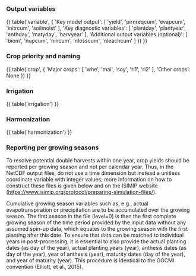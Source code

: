 ### Output variables

{{ table('variable', {
    'Key model output': [
        'yield',
        'pirnreqcum',
        'evapcum',
        'initrcum',
        'soilmoist'
    ],
    'Key diagnostic variables': [
        'plantday',
        'plantyear',
        'anthday',
        'matyday',
	'harvyear'
    ],
    'Additional output variables (optional)': [
        'biom',
        'nupcum',
        'nincum',
        'nlosscum',
        'nleachcum'
    ]
}) }}

### Crop priority and naming

{{ table('crop', {
    'Major crops': [
        'whe', 'mai', 'soy', 'ri1', 'ri2'
    ],
    'Other crops': None
}) }}

### Irrigation

{{ table('irrigation') }}

### Harmonization

{{ table('harmonization') }}

### Reporting per growing seasons

To resolve potential double harvests within one year, crop yields should be reported per growing season and not per calendar year. Thus, in the NetCDF output files, do not use a time dimension but instead a unitless coordinate variable with integer values; more information on how to construct these files is given below and on the ISIMIP website (<https://www.isimip.org/protocol/preparing-simulation-files/>).

Cumulative growing season variables such as, e.g., actual evapotranspiration or precipitation are to be accumulated over the growing season. The first season in the file (level=0) is then the first complete growing season of the time period provided by the input data without any assumed spin-up data, which equates to the growing season with the first planting after this date. To ensure that data can be matched to individual years in post-processing, it is essential to also provide the actual planting dates (as day of the year), actual planting years (year), anthesis dates (as day of the year), year of anthesis (year), maturity dates (day of the year), and year of maturity (year). This procedure is identical to the GGCMI convention (Elliott, et al., 2015).
